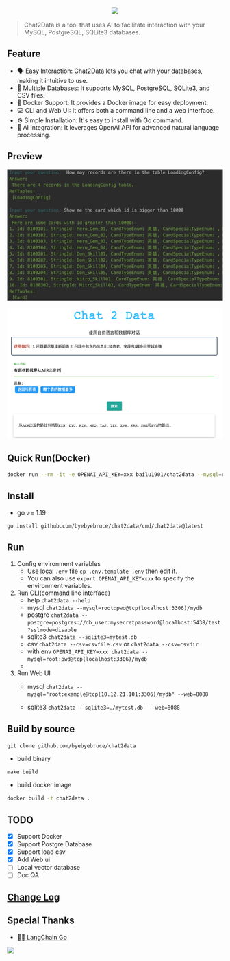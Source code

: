  <div align="center">
            <img src="https://readme-typing-svg.demolab.com/?lines=Chat+2+Data&size=50&height=80&center=true&vCenter=true&&duration=1000&pause=5000">
        </div>

> Chat2Data is a tool that uses AI to facilitate interaction with your MySQL, PostgreSQL, SQLite3 databases.
## Feature
* 🗣 Easy Interaction: Chat2Data lets you chat with your databases, making it intuitive to use.
* 🔗 Multiple Databases: It supports MySQL, PostgreSQL, SQLite3, and CSV files.
* 🐳 Docker Support: It provides a Docker image for easy deployment.
* 💻 CLI and Web UI: It offers both a command line and a web interface.
* ⚙️ Simple Installation: It's easy to install with Go command.
* 🧠 AI Integration: It leverages OpenAI API for advanced natural language processing.
 
## Preview
![CLI](doc/cli.jpg)

![Web UI](doc/web-ui.png)

## Quick Run(Docker)
```bash
docker run --rm -it -e OPENAI_API_KEY=xxx bailu1901/chat2data --mysql=root:pwd@tcp(localhost:3306)/mydb
```

## Install
* go >= 1.19
```bash
go install github.com/byebyebruce/chat2data/cmd/chat2data@latest
```

## Run
1. Config environment variables 
   * Use local `.env` file `cp .env.template .env` then edit it.  
   * You can also use `export OPENAI_API_KEY=xxx` to specify the environment variables.
2. Run CLI(command line interface)
   * help `chat2data --help`
   * mysql `chat2data --mysql=root:pwd@tcp(localhost:3306)/mydb` 
   * postgre `chat2data --postgre=postgres://db_user:mysecretpassword@localhost:5438/test?sslmode=disable`
   * sqlite3 `chat2data --sqlite3=mytest.db`
   * csv `chat2data --csv=csvfile.csv` or `chat2data --csv=csvdir`
   * with env `OPENAI_API_KEY=xxx chat2data --mysql=root:pwd@tcp(localhost:3306)/mydb`
   * 
3. Run Web UI
   * mysql `chat2data --mysql="root:example@tcp(10.12.21.101:3306)/mydb" --web=8088`

   * sqlite3 `chat2data --sqlite3=./mytest.db  --web=8088`

## Build by source
`git clone github.com/byebyebruce/chat2data`
* build binary
```base
make build
```
* build docker image
```bash 
docker build -t chat2data .
```

## TODO
- [x] Support Docker
- [x] Support Postgre Database
- [x] Support load csv
- [x] Add Web ui
- [ ] Local vector database
- [ ] Doc QA

## [Change Log](CHANGELOG.md)

## Special Thanks
* [🦜️🔗 LangChain Go](https://github.com/tmc/langchaingo)
 
![](https://hits.sh/github.com/byebyebruce/chat2data/doc/hits.svg?label=%F0%9F%91%80)

